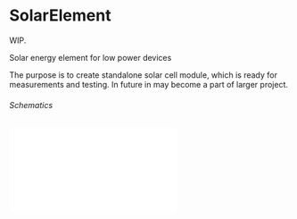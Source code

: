 # SolarElement
WIP.

Solar energy element for low power devices

The purpose is to create standalone solar cell module, which is 
ready for measurements and testing. In future in may become a part of larger
project.

###### Schematics

![schematics](SolarCellSchematics.pdf)
